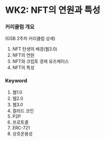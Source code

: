 # WK2: NFT의 연원과 특성

### 커리큘럼 개요&#x20;

(GSB 2주차 커리큘럼 상세)

1. NFT 탄생의 배경(웹3.0)
2. NFT의 연원
3. NFT와 크립토 경제 유즈케이스
4. NFT의 특성

### Keyword

1. 웹1.0
2. 웹2.0
3. 웹3.0
4. 컬러드 코인
5. P2P
6. 프로토콜
7. ERC-721
8. 상호운용성
